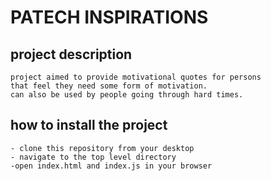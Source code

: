 # PATECH INSPIRATIONS

## project description
    project aimed to provide motivational quotes for persons
    that feel they need some form of motivation.
    can also be used by people going through hard times.

## how to install the project
    - clone this repository from your desktop    
    - navigate to the top level directory
    -open index.html and index.js in your browser